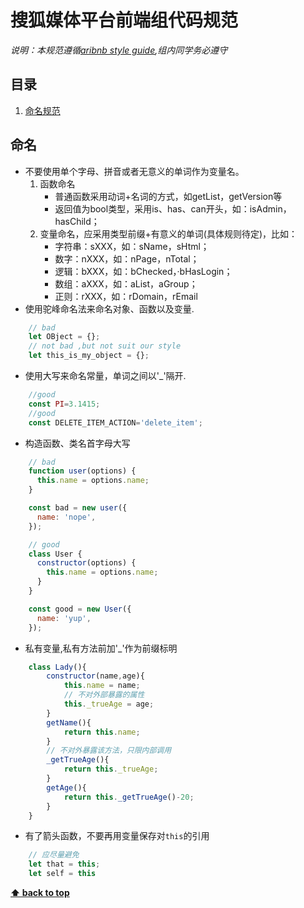 # 搜狐媒体平台前端组代码规范

*说明：本规范遵循[aribnb style guide](https://github.com/airbnb/javascript),组内同学务必遵守*

## 目录

1. [命名规范](#命名)

## 命名
 - 不要使用单个字母、拼音或者无意义的单词作为变量名。
    1. 函数命名
        - 普通函数采用动词+名词的方式，如getList，getVersion等
        - 返回值为bool类型，采用is、has、can开头，如：isAdmin，hasChild；
    1. 变量命名，应采用类型前缀+有意义的单词(具体规则待定)，比如：
        - 字符串：sXXX，如：sName，sHtml；
        - 数字：nXXX，如：nPage，nTotal；
        - 逻辑：bXXX，如：bChecked，·bHasLogin；
        - 数组：aXXX，如：aList，aGroup；
        - 正则：rXXX，如：rDomain，rEmail
 - 使用驼峰命名法来命名对象、函数以及变量.
```javascript
    // bad
    let OBject = {};
    // not bad ,but not suit our style
    let this_is_my_object = {};
```
 - 使用大写来命名常量，单词之间以'_'隔开.
```javascript
    //good
    const PI=3.1415;
    //good
    const DELETE_ITEM_ACTION='delete_item';
```
 - 构造函数、类名首字母大写
```javascript
    // bad
    function user(options) {
      this.name = options.name;
    }

    const bad = new user({
      name: 'nope',
    });

    // good
    class User {
      constructor(options) {
        this.name = options.name;
      }
    }

    const good = new User({
      name: 'yup',
    });
```
 - 私有变量,私有方法前加'_'作为前缀标明
```javascript
    class Lady(){
        constructor(name,age){
            this.name = name;
            // 不对外部暴露的属性
            this._trueAge = age;
        }
        getName(){
            return this.name;
        }
        // 不对外暴露该方法，只限内部调用
        _getTrueAge(){
            return this._trueAge;
        }
        getAge(){
            return this._getTrueAge()-20;
        }   
    }
```
 - 有了箭头函数，不要再用变量保存对`this`的引用
```javascript
    // 应尽量避免
    let that = this;
    let self = this
```

**[⬆ back to top](#目录)**
    





